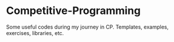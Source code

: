 # Competitive-Programming
Some useful codes during my journey in CP. Templates, examples, exercises, libraries, etc.
